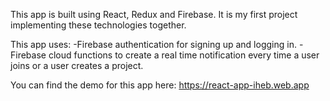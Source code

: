 This app is built using React, Redux and Firebase.
It is my first project implementing these technologies together.

This app uses:
-Firebase authentication for signing up and logging in.
-Firebase cloud functions to create a real time notification every time a user joins or a user creates a project.

You can find the demo for this app here:
https://react-app-iheb.web.app


